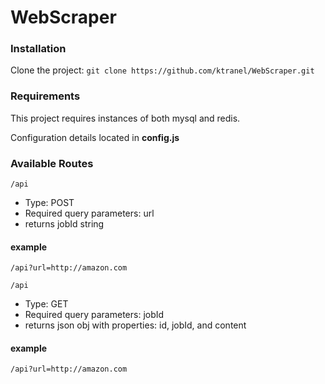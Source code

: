 # WebScraper

### Installation
Clone the project:  `git clone https://github.com/ktranel/WebScraper.git`

### Requirements
This project requires instances of both mysql and redis.

Configuration details located in **config.js**

### Available Routes
`/api`
- Type: POST
- Required query parameters: url
- returns jobId string

#### example
`/api?url=http://amazon.com`

`/api`
- Type: GET
- Required query parameters: jobId
- returns json obj with properties: id, jobId, and content

#### example
`/api?url=http://amazon.com`
